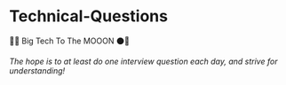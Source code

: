 # Technical-Questions
🚀🌑 Big Tech To The MOOON 🌑🚀
###### The hope is to at least do one interview question each day, and strive for understanding! 
